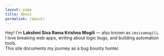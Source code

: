 ```yaml
---
layout: page
title: About
permalink: /about/
---
```


Hey! I'm **Lakshmi Siva Rama Krishna Mogili** — also known as `imsivamogili`.  
I love breaking web apps, writing about logic bugs, and building automation tools.  
This site documents my journey as a bug bounty hunter.
